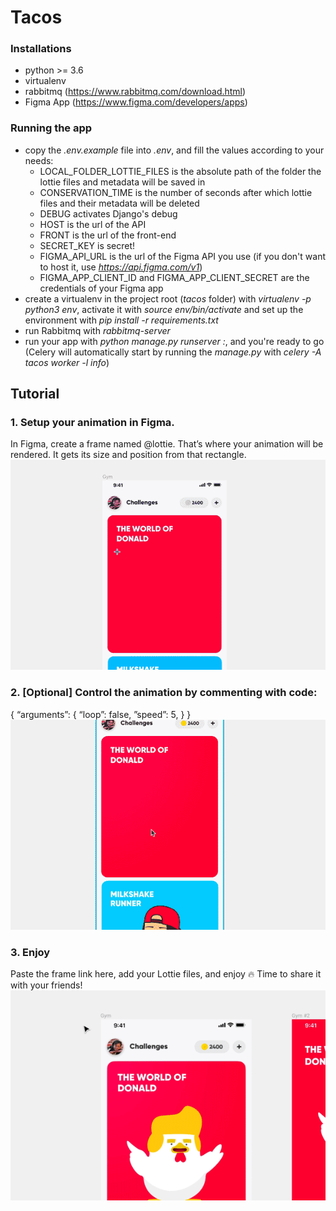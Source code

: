 # Tacos


### Installations
- python >= 3.6
- virtualenv
- rabbitmq (https://www.rabbitmq.com/download.html)
- Figma App (https://www.figma.com/developers/apps)

### Running the app
- copy the *.env.example* file into *.env*, and fill the values according to your needs:
    - LOCAL_FOLDER_LOTTIE_FILES is the absolute path of the folder the lottie files and metadata will be saved in
    - CONSERVATION_TIME is the number of seconds after which lottie files and their metadata will be deleted
    - DEBUG activates Django's debug
    - HOST is the url of the API
    - FRONT is the url of the front-end
    - SECRET_KEY is secret!
    - FIGMA_API_URL is the url of the Figma API you use (if you don't want to host it, use *https://api.figma.com/v1*)
    - FIGMA_APP_CLIENT_ID and FIGMA_APP_CLIENT_SECRET are the credentials of your Figma app
- create a virtualenv in the project root (*tacos* folder) with *virtualenv -p python3 env*, activate it with *source env/bin/activate* and set up the environment with *pip install -r requirements.txt*
- run Rabbitmq with *rabbitmq-server*
- run your app with *python manage.py runserver <hostname>:<port>*, and you're ready to go (Celery will automatically start by running the *manage.py* with *celery -A tacos worker -l info*)

## Tutorial
### 1. Setup your animation in Figma.
In Figma, create a frame named @lottie. That’s where your animation will be rendered. It gets its size and position from that rectangle.
![](tuto/step1.gif)
### 2. [Optional] Control the animation by commenting with code:
{
   “arguments”: {
      “loop”: false,
      ”speed”: 5,
   }
}
![](tuto/step2.gif)
### 3. Enjoy
Paste the frame link here, add your Lottie files, and enjoy 🔥 Time to share it with your friends!
![](tuto/step3.gif)
